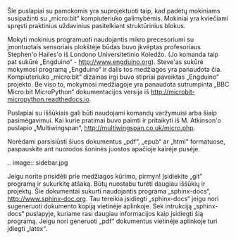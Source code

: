 Šie puslapiai su pamokomis yra suprojektuoti taip, kad padėtų mokiniams susipažinti su „micro:bit“ kompiuteriuko
galimybėmis. Mokiniai yra kviečiami spręsti praktinius uždavinius pasitelkiant struktūrinius blokus.

Mokyti mokinius programuoti naudojantis mikro precesoriumi su įmontuotais sensoriais plokštėje būdas buvo įkvėptas profesoriaus
Stephen'o Hailes'o iš Londono Universitetinio Koledžo. (Jo komanda taip pat sukūrė „Engduino“ - <http://www.engduino.org>).
Steve'as sukūrė mokymosi programą „Engduino“ ir dalis tos medžiagos yra panaudota čia. Kompiuteriuko „micro:bit“ dizainas irgi
buvo stipriai paveiktas „Engduino“ projekto.
Be viso to, mokymosi medžiagoje yra panaudota sutrumpinta „BBC Micro:bit MicroPython“ dokumentacijos versija iš <http://microbit-micropython.readthedocs.io>.

Puslapiai su iššūkiais gali būti naudojami komandų varžymuisi arba šiaip pasimėgavimui. Kai kurie pratimai buvo paimti ir
pritaikyti iš M. Atkinson'o puslapio „Multiwingspan“, <http://multiwingspan.co.uk/micro.php>.

Norėdami parsisiūsti šiuos dokumentus „pdf“, „epub“ ar „html“ formatuose, paspauskite ant nuorodos šoninės juostos apačioje kairėje pusėje.

.. image:: sidebar.jpg

Jeigu norite prisidėti prie medžiagos kūrimo, pirmyn! Įsidiekite „git“ programą ir sukurkitę atšaką. Būtų nuostabu turėti daugiau iššūkių ir projektų.
Šie dokumentai sukurti naudojantis programa „sphinx-docs“, <http://www.sphinx-doc.org>. Tau tereikia įsidiegti „sphinx-docs“
jeigu nori sugeneruoti dokumento kopiją vietinėje aplinkoje. Sek intrukciją „sphinx-docs“ puslapyje, kuriame rasi daugiau informacijos kaip įsidiegti šią programą. Jeigu nori generuoti „pdf“ dokumentus vietinėje aplinkoje turi įdiegti „latex“.
